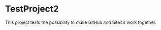 TestProject2
============

This project tests the possibility to make GitHub and Site44 work together.
